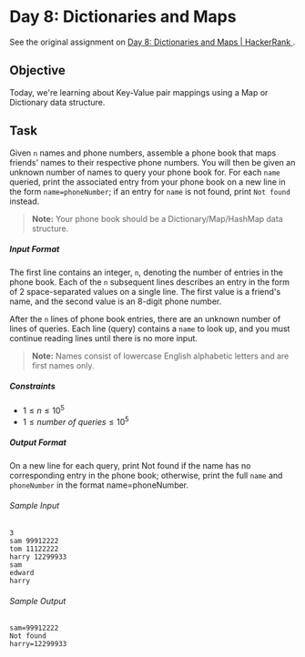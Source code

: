 # Day 8: Dictionaries and Maps

See the original assignment on 
[Day 8: Dictionaries and Maps | HackerRank
](https://www.hackerrank.com/challenges/30-dictionaries-and-maps/problem).

## Objective
Today, we're learning about Key-Value pair mappings using a Map or Dictionary data structure. 

## Task
Given `n` names and phone numbers, assemble a phone book that maps friends' names to their respective phone numbers. You
will then be given an unknown number of names to query your phone book for. For each `name` queried, print the 
associated entry from your phone book on a new line in the form `name=phoneNumber`; if an entry for `name` is not found,
print `Not found` instead.

> **Note:**  Your phone book should be a Dictionary/Map/HashMap data structure.

##### Input Format
The first line contains an integer, `n`, denoting the number of entries in the phone book.
Each of the `n` subsequent lines describes an entry in the form of 2 space-separated values on a single line. The first 
value is a friend's name, and the second value is an 8-digit phone number.

After the `n` lines of phone book entries, there are an unknown number of lines of queries. Each line (query) contains 
a `name` to look up, and you must continue reading lines until there is no more input.

> **Note:**  Names consist of lowercase English alphabetic letters and are first names only.

##### Constraints
- $1 \leq n \leq 10^5$
- $1 \leq number\ of\ queries \leq 10^5$

##### Output Format
On a new line for each query, print Not found if the name has no corresponding entry in the phone book; otherwise, print
the full `name` and `phoneNumber` in the format name=phoneNumber.

###### Sample Input 
```
3
sam 99912222
tom 11122222
harry 12299933
sam
edward
harry
```

###### Sample Output 
```
sam=99912222
Not found
harry=12299933
```
